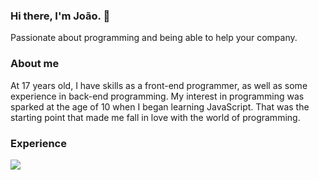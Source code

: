 ### Hi there, I'm João. 👋
Passionate about programming and being able to help your company.

### About me

At 17 years old, I have skills as a front-end programmer, as well as some experience in back-end programming. My interest in programming was sparked at the age of 10 when I began learning JavaScript. That was the starting point that made me fall in love with the world of programming.

### Experience

<img src="https://skillicons.dev/icons?i=react,nextjs,typescript,javascript,nodejs,express,prisma,git,github,cpp,cs,mongodb,mysql,postgresql,tailwindcss,html,css&theme=dark"/>
